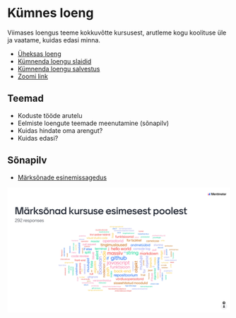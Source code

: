 # Kümnes loeng

Viimases loengus teeme kokkuvõtte kursusest, arutleme kogu koolituse üle ja vaatame, kuidas edasi minna.

- [Üheksas loeng](../Lesson-09/README.md)
- [Kümnenda loengu slaidid](Slides.md)
- [Kümnenda loengu salvestus](h)
- [Zoomi link](https://zoom.us/j/98412128345?pwd=jNcfZrAJXaJ2m8gJo3Rdlp8poazliv.1)

## Teemad

- Koduste tööde arutelu
- Eelmiste loengute teemade meenutamine (sõnapilv)
- Kuidas hindate oma arengut?
- Kuidas edasi?

## Sõnapilv

- [Märksõnade esinemissagedus](Word-Cloud.md)

![alt text](1-marksonad-kursuse-esimesest-poolest.jpg)
